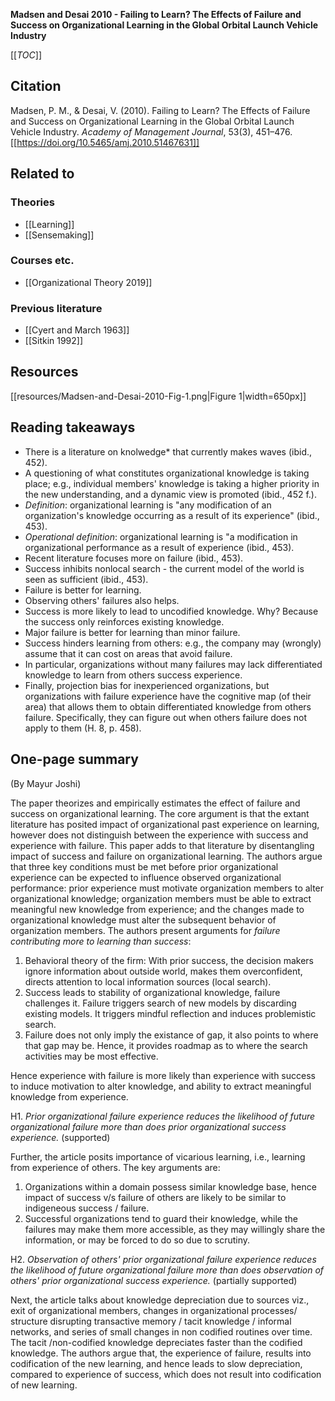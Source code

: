 **Madsen and Desai 2010 - Failing to Learn? The Effects of Failure and Success on Organizational Learning in the Global Orbital Launch Vehicle Industry**

[[_TOC_]]

## Citation
Madsen, P. M., & Desai, V. (2010). Failing to Learn? The Effects of Failure and Success on Organizational Learning in the Global Orbital Launch Vehicle Industry. *Academy of Management Journal*, 53(3), 451–476. [[https://doi.org/10.5465/amj.2010.51467631]]

## Related to

### Theories
* [[Learning]]
* [[Sensemaking]]

### Courses etc.
* [[Organizational Theory 2019]]

### Previous literature
* [[Cyert and March 1963]]
* [[Sitkin 1992]]

## Resources
[[resources/Madsen-and-Desai-2010-Fig-1.png|Figure 1|width=650px]]

## Reading takeaways
* There is a literature on knolwedge* that currently makes waves (ibid., 452).
* A questioning of what constitutes organizational knowledge is taking place; e.g., individual members' knowledge is taking a higher priority in the new understanding, and a dynamic view is promoted (ibid., 452 f.).
* *Definition*: organizational learning is "any modification of an organization's knowledge occurring as a result of its experience" (ibid., 453).
* *Operational definition*: organizational learning is "a modification in organizational performance as a result of experience (ibid., 453).
* Recent literature focuses more on failure (ibid., 453).
* Success inhibits nonlocal search - the current model of the world is seen as sufficient (ibid., 453).
* Failure is better for learning.
* Observing others' failures also helps.
* Success is more likely to lead to uncodified knowledge. Why? Because the success only reinforces existing knowledge.
* Major failure is better for learning than minor failure.
* Success hinders learning from others: e.g., the company may (wrongly) assume that it can cost on areas that avoid failure.
* In particular, organizations without many failures may lack differentiated knowledge to learn from others success experience.
* Finally, projection bias for inexperienced organizations, but organizations with failure experience have the cognitive map (of their area) that allows them to obtain differentiated knowledge from others failure. Specifically, they can figure out when others failure does not apply to them (H. 8, p. 458).

## One-page summary
(By Mayur Joshi)

The paper theorizes and empirically estimates the effect of failure and success on organizational learning. The core argument is that the extant literature has posited impact of organizational past experience on learning, however does not distinguish between the experience with success and experience with failure. This paper adds to that literature by disentangling impact of success and failure on organizational learning. The authors argue that three key conditions must be met before prior organizational experience can be expected to influence observed organizational performance: prior experience must motivate organization members to alter organizational knowledge; organization members must be able to extract meaningful new knowledge from experience; and the changes made to organizational knowledge must alter the subsequent behavior of organization members. The authors present arguments for *failure contributing more to learning than success*:

1. Behavioral theory of the firm: With prior success, the decision makers ignore information about outside world, makes them overconfident, directs attention to local information sources (local search).
2. Success leads to stability of organizational knowledge, failure challenges it. Failure triggers search of new models by discarding existing models. It triggers mindful reflection and induces problemistic search. 
3. Failure does not only imply the existance of gap, it also points to where that gap may be. Hence, it provides roadmap as to where the search activities may be most effective. 

Hence experience with failure is more likely than experience with success to induce motivation to alter knowledge, and ability to extract meaningful knowledge from experience.

H1. *Prior organizational failure experience reduces the likelihood of future organizational failure more than does prior organizational success experience.* (supported)

Further, the article posits importance of vicarious learning, i.e., learning from experience of others. The key arguments are:

1. Organizations within a domain possess similar knowledge base, hence impact of success v/s failure of others are likely to be similar to indigeneous success / failure.
2. Successful organizations tend to guard their knowledge, while the failures may make them more accessible, as they may willingly share the information, or may be forced to do so due to scrutiny. 

H2. *Observation of others' prior organizational failure experience reduces the likelihood of future organizational failure more than does observation of others' prior organizational success experience.* (partially supported)

Next, the article talks about knowledge depreciation due to sources viz., exit of organizational members, changes in organizational processes/ structure disrupting transactive memory / tacit knowledge / informal networks, and series of small changes in non codified routines over time. The tacit /non-codified knowledge depreciates faster than the codified knowledge. The authors argue that, the experience of failure, results into codification of the new learning, and hence leads to slow depreciation, compared to experience of success, which does not result into codification of new learning.